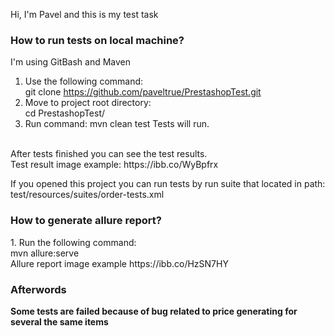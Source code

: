 Hi, I'm Pavel and this is my test task

<h3>How to run tests on local machine?</h3>
I'm using GitBash and Maven

1. Use the following command:
<br> git clone https://github.com/paveltrue/PrestashopTest.git
2. Move to project root directory: 
<br> cd PrestashopTest/
3. Run command: mvn clean test
    Tests will run.
<br>
After tests finished you can see the test results.
<br> Test result image example: https://ibb.co/WyBpfrx

If you opened this project you can run tests by run 
suite that located in path: test/resources/suites/order-tests.xml

<h3>How to generate allure report?</h3>
1. Run the following command:
<br> mvn allure:serve
<br> Allure report image example https://ibb.co/HzSN7HY
   
<h3>Afterwords</h3>
<b> Some tests are failed because of bug related 
to price generating for several the same items</b>


